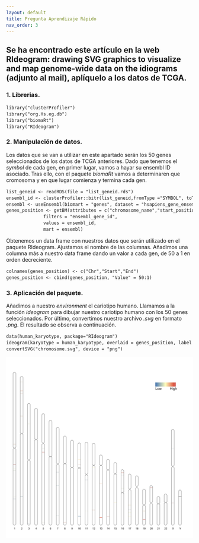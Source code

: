 ```yaml
---
layout: default
title: Pregunta Aprendizaje Rápido
nav_order: 3
---
```


## Se ha encontrado este artículo en la web RIdeogram: drawing SVG graphics to visualize and map genome-wide data on the idiograms (adjunto al mail), aplíquelo a los datos de TCGA.

### 1. Librerias.
```markdown
library("clusterProfiler")
library("org.Hs.eg.db")
library("biomaRt")
library("RIdeogram")

```

### 2. Manipulación de datos.

Los datos que se van a utilizar en este apartado serán los 50 genes seleccionados de los datos de TCGA anteriores. Dado que tenemos el _symbol_ de cada gen, en primer lugar, vamos a hayar su ensembl ID asociado. Tras ello, con el paquete _biomaRt_ vamos a determinaren que cromosoma y en que lugar comienza y termina cada gen.

```markdown
list_geneid <- readRDS(file = "list_geneid.rds")
ensembl_id <- clusterProfiler::bitr(list_geneid,fromType ="SYMBOL", toType = c("ENSEMBL"), OrgDb="org.Hs.eg.db")[1:50,2]
ensembl <- useEnsembl(biomart = "genes", dataset = "hsapiens_gene_ensembl")
genes_position <- getBM(attributes = c("chromosome_name","start_position","end_position"),
              filters = "ensembl_gene_id",
              values = ensembl_id, 
              mart = ensembl)
```

Obtenemos un data frame con nuestros datos que serán utilizado en el paquete RIdeogram. Ajustamos el nombre de las columnas. Añadimos una columna más a nuestro data frame dando un valor a cada gen, de 50 a 1 en orden decreciente. 

```markdown
colnames(genes_position) <- c("Chr","Start","End")
genes_position <- cbind(genes_position, "Value" = 50:1)
```

### 3. Aplicación del paquete.

Añadimos a nuestro _environment_ el cariotipo humano. Llamamos a la función _ideogram_ para dibujar nuestro cariotipo humano con los 50 genes seleccionados. Por último, convertimos nuestro archivo _.svg_ en formato _.png_. El resultado se observa a continuación.

```markdown
data(human_karyotype, package="RIdeogram")
ideogram(karyotype = human_karyotype, overlaid = genes_position, label = NULL, output = "chromosome.svg")
convertSVG("chromosome.svg", device = "png")
```

![ ](../chromosome.jpg)
